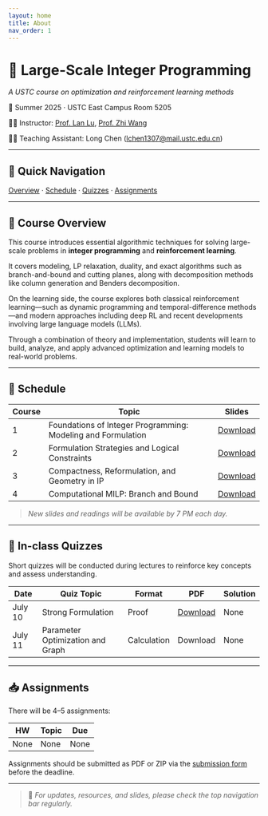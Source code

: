 ```yaml
---
layout: home
title: About
nav_order: 1
---
```



# 📘 Large-Scale Integer Programming 
*A USTC course on optimization and reinforcement learning methods*

📍 Summer 2025 · USTC East Campus Room 5205  

👨‍🏫 Instructor: [Prof. Lan Lu](https://bs.ustc.edu.cn/chinese/profile-1928.html), [Prof. Zhi Wang](https://heyuanmingong.github.io/)

🧑‍💻 Teaching Assistant: Long Chen (lchen1307@mail.ustc.edu.cn)

---

## 🔗 Quick Navigation

[Overview](#overview) · [Schedule](#schedule) · [Quizzes](#quizzes) · [Assignments](#assignments)

---

## 🧭 Course Overview <a id="overview"></a>

This course introduces essential algorithmic techniques for solving large-scale problems in **integer programming** and **reinforcement learning**. 

It covers modeling, LP relaxation, duality, and exact algorithms such as branch-and-bound and cutting planes, along with decomposition methods like column generation and Benders decomposition. 

On the learning side, the course explores both classical reinforcement learning—such as dynamic programming and temporal-difference methods—and modern approaches including deep RL and recent developments involving large language models (LLMs). 

Through a combination of theory and implementation, students will learn to build, analyze, and apply advanced optimization and learning models to real-world problems.

---

## 📆 Schedule <a id="schedule"></a>

| Course | Topic | Slides |
|--------|-------|--------|
| 1 | Foundations of Integer Programming: Modeling and Formulation | [Download](https://lchen1307.github.io/ip-rl/assets/files/Lecture1.pdf)
| 2 | Formulation Strategies and Logical Constraints | [Download](https://lchen1307.github.io/ip-rl/assets/files/Lecture2.pdf)
| 3 | Compactness, Reformulation, and Geometry in IP | [Download](https://lchen1307.github.io/ip-rl/assets/files/Lecture3.pdf)
| 4 | Computational MILP: Branch and Bound | [Download](https://lchen1307.github.io/ip-rl/assets/files/Lecture7.pdf)

> *New slides and readings will be available by 7 PM each day.*

---

## 📝 In-class Quizzes <a id="quizzes"></a>

Short quizzes will be conducted during lectures to reinforce key concepts and assess understanding.

| Date     | Quiz Topic        | Format         | PDF            | Solution         |
|----------|-------------------|----------------|----------------|------------------|
| July 10  | Strong Formulation  | Proof | [Download](https://lchen1307.github.io/ip-rl/assets/files/test1.pdf) | None|
| July 11  | Parameter Optimization and Graph  | Calculation | Download | None |


---

## 📥 Assignments <a id="assignments"></a>

There will be 4–5 assignments:

| HW | Topic | Due |
|----|-------|-----|
| None | None| None|

Assignments should be submitted as PDF or ZIP via the [submission form](#) before the deadline.

---

> 📌 *For updates, resources, and slides, please check the top navigation bar regularly.*
